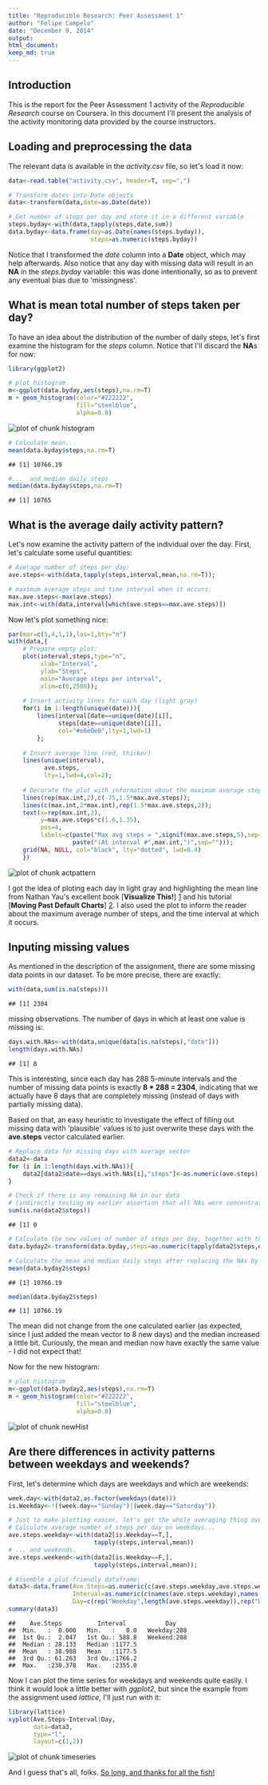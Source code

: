 ```yaml
---
title: "Reproducible Research: Peer Assessment 1"
author: "Felipe Campelo"
date: "December 9, 2014"
output: 
html_document:
keep_md: true
---
```




## Introduction
This is the report for the Peer Assessment 1 activity of the *Reproducible Research* course on Coursera. In this document I'll present the analysis of the activity monitoring data provided by the course instructors.

## Loading and preprocessing the data
The relevant data is available in the _activity.csv_ file, so let's load it now:

```r
data<-read.table("activity.csv", header=T, sep=",")

# Transform dates into Date objects
data<-transform(data,date=as.Date(date))

# Get number of steps per day and store it in a different variable
steps.byday<-with(data,tapply(steps,date,sum))
data.byday<-data.frame(day=as.Date(names(steps.byday)),
                       steps=as.numeric(steps.byday))
```

Notice that I transformed the _date_ column into a **Date** object, which may help afterwards. Also notice that any day with missing data will result in an **NA** in the _steps.byday_ variable: this was done intentionally, so as to prevent any eventual bias due to 'missingness'.

## What is mean total number of steps taken per day?
To have an idea about the distribution of the number of daily steps, let's first examine the histogram for the _steps_ column. Notice that I'll discard the **NA**s for now:

```r
library(ggplot2)

# plot histogram
m<-ggplot(data.byday,aes(steps),na.rm=T)
m + geom_histogram(color="#222222",
                   fill="steelblue",
                   alpha=0.8)
```

<img src="Figs/histogram-1.png" title="plot of chunk histogram" alt="plot of chunk histogram" style="display: block; margin: auto;" />

```r
# Calculate mean...
mean(data.byday$steps,na.rm=T)
```

```
## [1] 10766.19
```

```r
#...  and median daily steps
median(data.byday$steps,na.rm=T)
```

```
## [1] 10765
```


## What is the average daily activity pattern?
Let's now examine the activity pattern of the individual over the day. First, let's calculate some useful quantities:


```r
# Average number of steps per day:
ave.steps<-with(data,tapply(steps,interval,mean,na.rm=T));

# maximum average steps and time interval when it occurs:
max.ave.steps<-max(ave.steps)
max.int<-with(data,interval[which(ave.steps==max.ave.steps)])
```

Now let's plot something nice:

```r
par(mar=c(5,4,1,1),las=1,bty="n")
with(data,{
    # Prepare empty plot:
    plot(interval,steps,type="n",
         xlab="Interval",
         ylab="Steps",
         main="Average steps per interval",
         xlim=c(0,2500));
    
    # Insert activity lines for each day (light gray)
    for(i in 1:length(unique(date))){
        lines(interval[date==unique(date)[i]],
              steps[date==unique(date)[i]],
              col="#e0e0e0",lty=1,lwd=1)
        };
    
    # Insert average line (red, thicker)
    lines(unique(interval),
          ave.steps,
          lty=1,lwd=4,col=2);
    
    # Decorate the plot with information about the maximum average steps
    lines(rep(max.int,2),c(-75,1.5*max.ave.steps));
    lines(c(max.int,2*max.int),rep(1.5*max.ave.steps,2));
    text(x=rep(max.int,2),
         y=max.ave.steps*c(1.6,1.35),
         pos=4,
         labels=c(paste("Max avg steps = ",signif(max.ave.steps,5),sep=""),
                  paste("(At interval #",max.int,")",sep="")));
    grid(NA, NULL, col="black", lty="dotted", lwd=0.4)
    })
```

<img src="Figs/actpattern-1.png" title="plot of chunk actpattern" alt="plot of chunk actpattern" style="display: block; margin: auto;" />

I got the idea of ploting each day in light gray and highlighting the mean line from Nathan Yau's excellent book [**Visualize This!**] [1] and his tutorial [**Moving Past Default Charts**] [2]. I also used the plot to inform the reader about the maximum average number of steps, and the time interval at which it occurs.

[1]: http://flowingdata.com/visualize-this/ "Visualize This!"
[2]: http://flowingdata.com/2014/10/23/moving-past-default-charts/ "Moving Past Default Charts"

## Inputing missing values
As mentioned in the description of the assignment, there are some missing data points in our dataset. To be more precise, there are exactly:


```r
with(data,sum(is.na(steps)))
```

```
## [1] 2304
```

missing observations. The number of days in which at least one value is missing is:


```r
days.with.NAs<-with(data,unique(data[is.na(steps),"date"]))
length(days.with.NAs)
```

```
## [1] 8
```

This is interesting, since each day has 288 5-minute intervals and the number of missing data points is exactly **8 * 288 = 2304**, indicating that we actually have 8 days that are completely missing (instead of days with partially missing data).

Based on that, an easy heuristic to investigate the effect of filling out missing data with 'plausible' values is to just overwrite these days with the __ave.steps__ vector calculated earlier.


```r
# Replace data for missing days with average vector
data2<-data
for (i in 1:length(days.with.NAs)){
    data2[data2$date==days.with.NAs[i],"steps"]<-as.numeric(ave.steps)
}

# Check if there is any remaining NA in our data
# (indirectly testing my earlier assertion that all NAs were concentrated in those 8 days)
sum(is.na(data2$steps))
```

```
## [1] 0
```

```r
# Calculate the new values of number of steps per day, together with the new mean and median steps by day
data.byday2<-transform(data.byday,steps=as.numeric(tapply(data2$steps,data2$date,sum)))

# Calculate the mean and median daily steps after replacing the NAs by 'plausible' values
mean(data.byday2$steps)
```

```
## [1] 10766.19
```

```r
median(data.byday2$steps)
```

```
## [1] 10766.19
```

The mean did not change from the one calculated earlier (as expected, since I just added the mean vector to 8 new days) and the median increased a little bit. Curiously, the mean and median now have exactly the same value - I did not expect that!

Now for the new histogram:

```r
# plot histogram
m<-ggplot(data.byday2,aes(steps),na.rm=T)
m + geom_histogram(color="#222222",
                   fill="steelblue",
                   alpha=0.8)
```

![plot of chunk newHist](Figs/newHist-1.png) 


## Are there differences in activity patterns between weekdays and weekends?
First, let's determine which days are weekdays and which are weekends:


```r
week.day<-with(data2,as.factor(weekdays(date)))
is.Weekday<-!((week.day=="Sunday")|(week.day=="Saturday"))

# Just to make plotting easier, let's get the whole averaging thing over with before we proceed to generate the plots:
# Calculate average number of steps per day on weekdays...
ave.steps.weekday<-with(data2[is.Weekday==T,],
                        tapply(steps,interval,mean))
# ... and weekends.
ave.steps.weekend<-with(data2[is.Weekday==F,],
                        tapply(steps,interval,mean));

# Assemble a plot-friendly dataframe:
data3<-data.frame(Ave.Steps=as.numeric(c(ave.steps.weekday,ave.steps.weekend)),
                  Interval=as.numeric(c(names(ave.steps.weekday),names(ave.steps.weekend))),
                  Day=c(rep("Weekday",length(ave.steps.weekday)),rep("Weekend",length(ave.steps.weekend))))
summary(data3)
```

```
##    Ave.Steps          Interval           Day     
##  Min.   :  0.000   Min.   :   0.0   Weekday:288  
##  1st Qu.:  2.047   1st Qu.: 588.8   Weekend:288  
##  Median : 28.133   Median :1177.5                
##  Mean   : 38.988   Mean   :1177.5                
##  3rd Qu.: 61.263   3rd Qu.:1766.2                
##  Max.   :230.378   Max.   :2355.0
```

Now I can plot the time series for weekdays and weekends quite easily. I think it would look a little better with _ggplot2_, but since the example from the assignment used _lattice_, I'll just run with it:


```r
library(lattice)
xyplot(Ave.Steps~Interval|Day,
       data=data3,
       type="l",
       layout=c(1,2))
```

<img src="Figs/timeseries-1.png" title="plot of chunk timeseries" alt="plot of chunk timeseries" style="display: block; margin: auto;" />

And I guess that's all, folks. [So long, and thanks for all the fish!][3]

[3]: http://www.amazon.com/Long-Thanks-Hitchhikers-Guide-Galaxy/dp/0345391837 "So long, and thanks for all the fish!"
